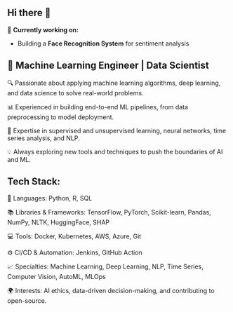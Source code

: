 ## Hi there 👋

🔭 **Currently working on:**  
- Building a **Face Recognition System** for sentiment analysis  

## 🚀 Machine Learning Engineer | Data Scientist

🔍 Passionate about applying machine learning algorithms, deep learning, and data science to solve real-world problems.

📊 Experienced in building end-to-end ML pipelines, from data preprocessing to model deployment.

🧠 Expertise in supervised and unsupervised learning, neural networks, time series analysis, and NLP.

💡 Always exploring new tools and techniques to push the boundaries of AI and ML.

## Tech Stack:

🔧 Languages: Python, R, SQL

📚 Libraries & Frameworks: TensorFlow, PyTorch, Scikit-learn, Pandas, NumPy, NLTK, HuggingFace, SHAP

💻 Tools: Docker, Kubernetes, AWS, Azure, Git

⚙️ CI/CD & Automation: Jenkins, GitHub Action

📈 Specialties: Machine Learning, Deep Learning, NLP, Time Series, Computer Vision, AutoML, MLOps

🌍 Interests: AI ethics, data-driven decision-making, and contributing to open-source.
